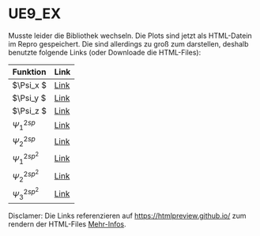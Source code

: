 # UE9_EX
Musste leider die Bibliothek wechseln. Die Plots sind jetzt als HTML-Datein im Repro gespeichert.
Die sind allerdings zu groß zum darstellen, deshalb benutzte folgende Links (oder Downloade die HTML-Files):


| Funktion      | Link          |
| ------------- | ------------- |
| $\Psi_x    $  | [Link](https://htmlpreview.github.io/?https://github.com/BenediktAuer/UE9_EX/blob/main/HTML-Files/p_x.html)  |
| $\Psi_y    $  |  [Link](https://htmlpreview.github.io/?https://github.com/BenediktAuer/UE9_EX/blob/main/HTML-Files/p_y.html)  |
| $\Psi_z    $  |[Link](https://htmlpreview.github.io/?https://github.com/BenediktAuer/UE9_EX/blob/main/HTML-Files/p_z.html) |
| $\Psi^{2sp}_1$ | [Link](https://htmlpreview.github.io/?https://github.com/BenediktAuer/UE9_EX/blob/main/HTML-Files/sp_1.html)|
| $\Psi^{2sp}_2$| [Link](https://htmlpreview.github.io/?https://github.com/BenediktAuer/UE9_EX/blob/main/HTML-Files/sp_2.html)|
| $\Psi^{2sp^2}_1$| [Link](https://htmlpreview.github.io/?https://github.com/BenediktAuer/UE9_EX/blob/main/HTML-Files/2sp2_1.html)|
| $\Psi^{2sp^2}_2$| [Link](https://htmlpreview.github.io/?https://github.com/BenediktAuer/UE9_EX/blob/main/HTML-Files/2sp2_2.html)|
| $\Psi^{2sp^2}_3$| [Link](https://htmlpreview.github.io/?https://github.com/BenediktAuer/UE9_EX/blob/main/HTML-Files/2sp2_3.html)|

Disclamer: Die Links referenzieren auf https://htmlpreview.github.io/ zum rendern der HTML-Files [Mehr-Infos](https://github.com/htmlpreview/htmlpreview.github.com). 
